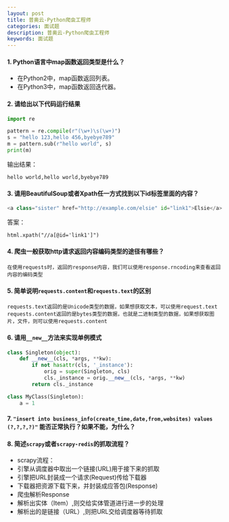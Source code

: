 ```yaml
---
layout: post
title: 普奥云-Python爬虫工程师
categories: 面试题
description: 普奥云-Python爬虫工程师
keywords: 面试题
---
```

#### 1. Python语言中map函数返回类型是什么？
- 在Python2中，map函数返回列表。
- 在Python3中，map函数返回迭代器。

#### 2. 请给出以下代码运行结果
```python
import re

pattern = re.compile(r"(\w+)\s(\w+)")
s = "hello 123,hello 456,byebye789"
m = pattern.sub(r"hello world", s)
print(m)
```
输出结果：
```
hello world,hello world,byebye789
```
#### 3. 请用BeautifulSoup或者Xpath任一方式找到以下id标签里面的内容？
```python
<a class="sister" href="http://example.com/elsie" id="link1">Elsie</a>
```
答案：
```
html.xpath("//a[@id='link1']")
```
#### 4. 爬虫一般获取http请求返回内容编码类型的途径有哪些？
```
在使用requests时，返回的response内容，我们可以使用response.rncoding来查看返回内容的编码类型
```
#### 5. 简单说明``requests.content``和``requests.text``的区别
```
requests.text返回的是Unicode类型的数据，如果想获取文本，可以使用request.text
requests.content返回的是bytes类型的数据，也就是二进制类型的数据，如果想获取图片，文件，则可以使用requests.content
```
#### 6. 请用``__new__``方法来实现单例模式
```python
class Singleton(object):
    def __new__(cls, *args, **kw):
        if not hasattr(cls, '_instance'):
            orig = super(Singleton, cls)
            cls._instance = orig.__new__(cls, *args, **kw)
        return cls._instance

class MyClass(Singleton):
    a = 1
```

#### 7. ``"insert into business_info(create_time,date,from,websites) values (?,?,?,?)"`` 能否正常执行？如果不能，为什么？
#### 8. 简述``scrapy``或者``scrapy-redis``的抓取流程？
- scrapy流程：
 - 引擎从调度器中取出一个链接(URL)用于接下来的抓取
 - 引擎把URL封装成一个请求(Request)传给下载器
 - 下载器把资源下载下来，并封装成应答包(Response)
 - 爬虫解析Response
 - 解析出实体（Item）,则交给实体管道进行进一步的处理
 - 解析出的是链接（URL）,则把URL交给调度器等待抓取